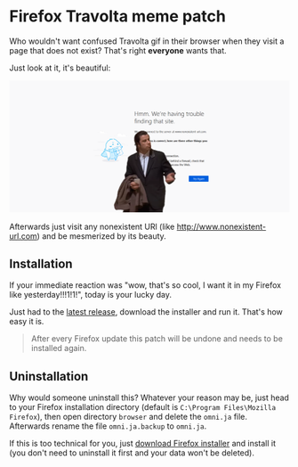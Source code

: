 # Firefox Travolta meme patch

Who wouldn't want confused Travolta gif in their browser when they visit a page that does not exist?
That's right **everyone** wants that.

Just look at it, it's beautiful:

![Confused Travolta Meme Screenshot](screenshots/screenshot.png)

Afterwards just visit any nonexistent URl (like http://www.nonexistent-url.com) and be mesmerized by its beauty.

## Installation

If your immediate reaction was "wow, that's so cool, I want it in my Firefox like yesterday!!!1!1!", today is your lucky
day.

Just had to the [latest release](https://github.com/RikudouSage/FirefoxTravoltaMemePatch/releases/latest), download the
installer and run it. That's how easy it is.

> After every Firefox update this patch will be undone and needs to be installed again.

## Uninstallation

Why would someone uninstall this? Whatever your reason may be, just head to your Firefox installation directory
(default is `C:\Program Files\Mozilla Firefox`), then open directory `browser` and delete the `omni.ja` file. Afterwards
rename the file `omni.ja.backup` to `omni.ja`.

If this is too technical for you, just [download Firefox installer](https://www.mozilla.org/firefox/download/thanks/)
and install it (you don't need to uninstall it first and your data won't be deleted).
